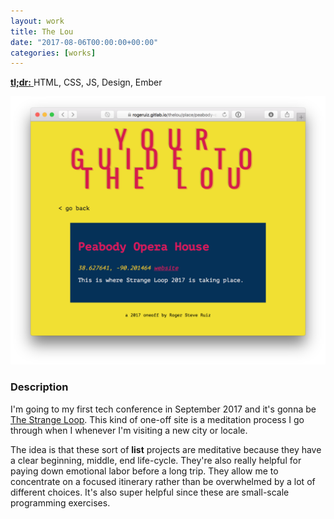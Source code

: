 ```yaml
---
layout: work
title: The Lou
date: "2017-08-06T00:00:00+00:00"
categories: [works]
---
```



<a href="https://rogeruiz.gitlab.io/thelou/" target="_blank">
  <strong>tl;dr:</strong>
</a> HTML, CSS, JS, Design, Ember

![Desktop Screenshot](/img/works/thelou.png)

### Description

I'm going to my first tech conference in September 2017 and it's gonna be [The
Strange Loop][tsl]. This kind of one-off site is a meditation process I go
through when I whenever I'm visiting a new city or locale.

[tsl]: https://thestrangeloop.com

The idea is that these sort of **list** projects are meditative because they
have a clear beginning, middle, end life-cycle. They're also really helpful for
paying down emotional labor before a long trip. They allow me to concentrate
on a focused itinerary rather than be overwhelmed by a lot of different choices.
It's also super helpful since these are small-scale programming exercises.
